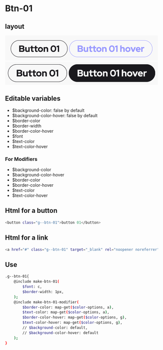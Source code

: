 # Btn-01

## layout

![alt text][btn-01]
![alt text][btn-01--second]

[btn-01]: /src/img/global-components/btn/g--btn-01.png
[btn-01--second]: /src/img/global-components/btn/g--btn-01--second.png

## Editable variables

- $background-color: false by default
- $background-color-hover: false by default
- $border-color
- $border-width
- $border-color-hover
- $font
- $text-color
- $text-color-hover

### For Modifiers

- $background-color
- $background-color-hover
- $border-color
- $border-color-hover
- $text-color
- $text-color-hover

## Html for a button

```sh
<button class="g--btn-01">button 01</button>
```

## Html for a link

```sh
<a href="#" class="g--btn-01" target="_blank" rel="noopener noreferrer">button 01</a>
```

## Use

```sh
.g--btn-01{
    @include make-btn-01(
        $font: c,
        $border-width: 1px,
    );
    @include make-btn-01-modifier(
        $border-color: map-get($color-options, a),
        $text-color: map-get($color-options, a),
        $border-color-hover: map-get($color-options, g),
        $text-color-hover: map-get($color-options, g),
        // $background-color: default,
        // $background-color-hover: default
    );
}
```
